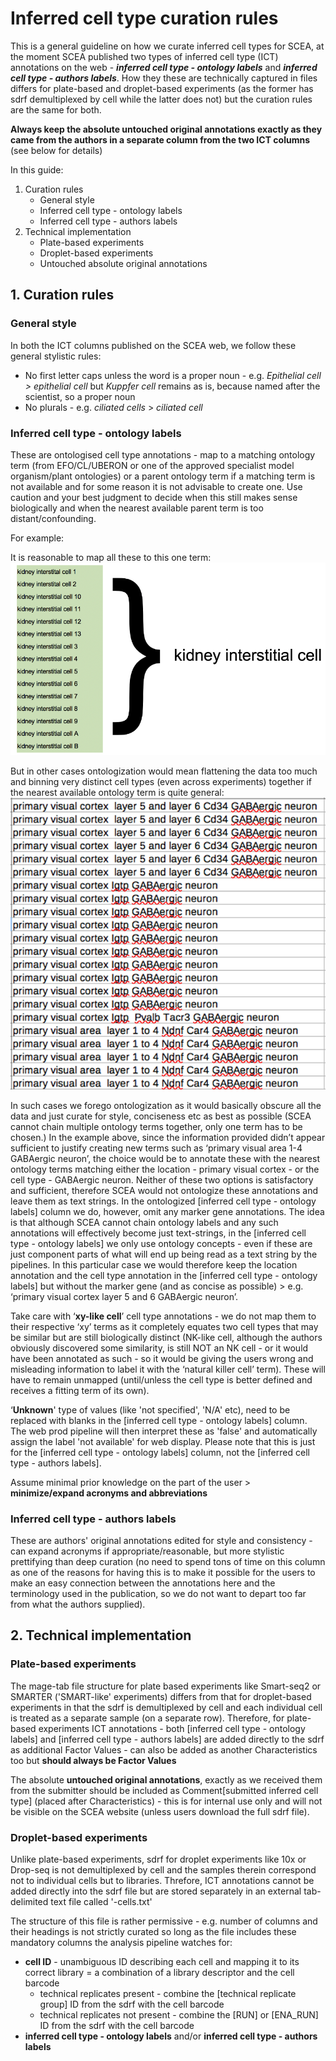 # Inferred cell type curation rules

This is a general guideline on how we curate inferred cell types for SCEA, at the moment SCEA published two types of inferred cell type (ICT) annotations on the web - *__inferred cell type - ontology labels__* and *__inferred cell type - authors labels__*. How they these are technically captured in files differs for plate-based and droplet-based experiments (as the former has sdrf demultiplexed by cell while the latter does not) but the curation rules are the same for both.

**Always keep the absolute untouched original annotations exactly as they came from the authors in a separate column from the two ICT columns** (see below for details)

In this guide:
1. Curation rules
   - General style
   - Inferred cell type - ontology labels
   - Inferred cell type - authors labels
2. Technical implementation
   - Plate-based experiments
   - Droplet-based experiments
   - Untouched absolute original annotations

## 1. Curation rules
### General style
In both the ICT columns published on the SCEA web, we follow these general stylistic rules:
* No first letter caps unless the word is a proper noun - e.g. *Epithelial cell > epithelial cell* but *Kuppfer cell* remains as is, because named after the scientist, so a proper noun
* No plurals - e.g. *ciliated cells* > *ciliated cell*

### Inferred cell type - ontology labels
These are ontologised cell type annotations - map to a matching ontology term (from EFO/CL/UBERON or one of the approved specialist model organism/plant ontologies) or a parent ontology term if a matching term is not available and for some reason it is not advisable to create one. Use caution and your best judgment to decide when this still makes sense biologically and when the nearest available parent term is too distant/confounding.

For example:

It is reasonable to map all these to this one term:![mapping to a parent term](../images/ICT_term_mapping.png)

But in other cases ontologization would mean flattening the data too much and binning very distinct cell types (even across experiments) together if the nearest available ontology term is quite general:![not advisable to map](../images/ICT_impossible_to_map.png)

In such cases we forego ontologization as it would basically obscure all the data and just curate for style, conciseness etc as best as possible (SCEA cannot chain multiple ontology terms together, only one term has to be chosen.) In the example above, since the information provided didn’t appear sufficient to justify creating new terms such as ‘primary visual area 1-4 GABAergic neuron’, the choice would be to annotate these with the nearest ontology terms matching either the location - primary visual cortex - or the cell type - GABAergic neuron. Neither of these two options is satisfactory and sufficient, therefore SCEA would not ontologize these annotations and leave them as text strings. In the ontologized [inferred cell type - ontology labels] column we do, however, omit any marker gene annotations. The idea is that although SCEA cannot chain ontology labels and any such annotations will effectively become just text-strings, in the [inferred cell type - ontology labels] we only use ontology concepts - even if these are just component parts of what will end up being read as a text string by the pipelines. In this particular case we would therefore keep the location annotation and the cell type annotation in the [inferred cell type - ontology labels] but without the marker gene (and as concise as possible) > e.g. ‘primary visual cortex layer 5 and 6 GABAergic neuron’.

Take care with ‘**xy-like cell**’ cell type annotations - we do not map them to their respective ‘xy’ terms as it completely equates two cell types that may be similar but are still biologically distinct (NK-like cell, although the authors obviously discovered some similarity, is still NOT an NK cell - or it would have been annotated as such - so it would be giving the users wrong and misleading information to label it with the ‘natural killer cell’ term). These will have to remain unmapped (until/unless the cell type is better defined and receives a fitting term of its own).

‘**Unknown**' type of values (like 'not specified', 'N/A' etc), need to be replaced with blanks in the [inferred cell type - ontology labels] column. The web prod pipeline will then interpret these as 'false' and automatically assign the label 'not available' for web display. Please note that this is just for the [inferred cell type - ontology labels] column, not the [inferred cell type - authors labels].

Assume minimal prior knowledge on the part of the user > **minimize/expand acronyms and abbreviations**

### Inferred cell type - authors labels
These are authors' original annotations edited for style and consistency - can expand acronyms if appropriate/reasonable, but more stylistic prettifying than deep curation (no need to spend tons of time on this column as one of the reasons for having this is to make it possible for the users to make an easy connection between the annotations here and the terminology used in the publication, so we do not want to depart too far from what the authors supplied).

## 2. Technical implementation
### Plate-based experiments
The mage-tab file structure for plate based experiments like Smart-seq2 or SMARTER ('SMART-like' experiments) differs from that for droplet-based experiments in that the sdrf is demultiplexed by cell and each individual cell is treated as a separate sample (on a separate row). Therefore, for plate-based experiments ICT annotations - both [inferred cell type - ontology labels] and [inferred cell type - authors labels] are added directly to the sdrf as additional Factor Values - can also be added as another Characteristics too but **should always be Factor Values**

The absolute **untouched original annotations**, exactly as we received them from the submitter should be included as Comment[submitted inferred cell type] (placed after Characteristics) - this is for internal use only and will not be visible on the SCEA website (unless users download the full sdrf file).

### Droplet-based experiments
Unlike plate-based experiments, sdrf for droplet experiments like 10x or Drop-seq is not demultiplexed by cell and the samples therein correspond not to individual cells but to libraries. Threfore, ICT annotations cannot be added directly into the sdrf file but are stored separately in an external tab-delimited text file called '<accession>-cells.txt'

The structure of this file is rather permissive - e.g. number of columns and their headings is not strictly curated so long as the file includes these mandatory columns the analysis pipeline watches for:
* __cell ID__ - unambiguous ID describing each cell and mapping it to its correct library = a combination of a library descriptor and the cell barcode
    - technical replicates present - combine the [technical replicate group] ID from the sdrf with the cell barcode
    - technical replicates not present - combine the [RUN] or [ENA_RUN] ID from the sdrf with the cell barcode
* __inferred cell type - ontology labels__ and/or __inferred cell type - authors labels__
